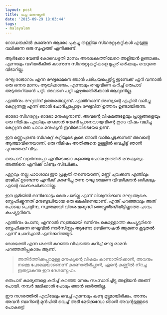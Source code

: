 ```yaml
---
layout: post
title: പച്ച മനുഷ്യൻ
date: '2015-09-29 18:03:44'
tags:
- malayalam
---
```


റോഡരുകിൽ കാണുന്ന ആരോ പുകച്ചു തള്ളിയ സിഗരറ്റുകുറ്റികൾ എടുത്തു വലിക്കുന്ന ഒരു സുഹൃത്ത് എനിക്കുണ്ട്.

ആർക്കോ വേണ്ടി കോഡെഴുതി മാസം അരലക്ഷത്തിലേറെ അളിയൻ ഉണ്ടാക്കും. എന്നാലും വഴിയരികിൽ കാണുന്ന സിഗരറ്റുകുറ്റികളെ മൂപ്പര് ഒരിക്കലും വെറുതെ വിടാറില്ല.

രഘു രാജാറാം എന്ന രഘുരാമനെ ഞാൻ പരിചയപ്പെട്ടിട്ടു ഇന്നേക്ക് ഏറി വന്നാൽ ഒരു ഒന്നര മാസം ആയിക്കാണും. എന്നാലും രഘുവിനെ കുറിച്ച് ഒരുപാട് അടുത്തറിയാൻ പറ്റി. അവനെ പറ്റി എഴുതാതിരിക്കാൻ ആവുന്നില്ല.

എന്തിനും രഘുവിന് ഉത്തരങ്ങളുണ്ട്. എന്തിനാണ് അന്ന്യന്റെ എച്ചിൽ വലിച്ചു കേറ്റുന്നതു എന്ന് ഞാൻ ചോദിച്ചപ്പോഴും രഘുവിന് ഉത്തരം ഉണ്ടായിരുന്നു.

ഓരോ സിഗരറ്റും ഓരോ മനുഷ്യനാണ്. അവന്റെ വിഷമങ്ങളേയും പ്രശ്നങ്ങളെയും ഒരു നിമിഷം എങ്കിലും മറക്കാൻ വേണ്ടി പ്രാണവായുവിന്റെ കൂടെ വിഷം വലിച്ചു കേറ്റുന്ന ഒരു പാവം മനുഷ്യൻ ഇവിടെവിടെയോ ഉണ്ട്. 

ഈ മണ്ണുപുരണ്ട സിഗരറ്റ് കുറ്റിയുടെ കൂടെ ഞാൻ വലിച്ചെടുക്കുന്നത് അവന്റെ ആത്മാവിനെയാണ്. ഒരു നിമിഷം അതിങ്ങനെ ഉള്ളിൽ വെച്ചിട്ട് ഞാൻ പുറത്തേക്ക് വിടും.

ഒരുപാട് വളർന്നപ്പോ എവിടെയോ കളഞ്ഞു പോയ ഇത്തിരി മനുഷ്യത്വം അങ്ങിനെ എനിക്ക് വീണ്ടും സിദ്ധിക്കും. 

ഏറ്റവും നല്ല പാഠശാല ഈ പ്രകൃതി തന്നെയാണ്, മണ്ണ് ചുവക്കുന്ന എന്തിലും മാജിക് ഉണ്ടെന്നു എനിക്ക് കാണിച്ചു തന്ന രഘു രാമനെ വിവരിക്കാൻ ഒരിക്കലും എന്റെ വാക്കുകൾക്കാവില്ല.

ഈ ഭൂമിയിൽ ഒന്നിനോടും മമത പാടില്ല എന്ന് വിശ്വസിക്കുന്ന രഘു ആകെ സ്നേഹിക്ക്കുന്നത് മന്ദബുദ്ധിയായ ഒരു മെഷീനെയാണ്. എന്ത് പറഞ്ഞാലും അത് പോലെ ചെയ്യ്ന്ന, സ്വന്തമായി വിശേഷബുദ്ധി തൊട്ടുതീണ്ടിയിട്ടില്ലാത്ത പാവം കംപ്യുട്ടറിനെ.

എന്തിനും പോന്ന, എന്നാൽ സ്വന്തമായി ഒന്നിനും കൊള്ളാത്ത കംപ്യൂട്ടറിനെ സ്നേഹിക്കുന്ന രഘുവിൽ നാർസിസ്സം ആണോ ഒബ്സെഷൻ ആണോ കൂടുതൽ എന്ന് ചോദിച്ചാൽ എനിക്കറിഞ്ഞൂട.

ദേശഭക്തി എന്ന ശക്തി കുറഞ്ഞ വിഷത്തെ കുറിച്ച് രഘു രാമൻ പറഞ്ഞതിപ്പ്രകാരം ആണ്‌.

>അതിർത്തിക്കപ്പുറമുള്ള മനുഷ്യന്റെ വിഷമം കാണാതിരിക്കാൻ, അവനും നമ്മെ പോലെയാണെന്ന് കാണാതിരിപ്പാൻ, എന്റെ കണ്ണിൽ നിറച്ച ഇരുട്ടാകുന്നു ഈ ദേശസ്നേഹം.

ഒരുപാട് കാര്യങ്ങളെ കുറിച്ച് കുറഞ്ഞ നേരം സംസാരിച്ചിട്ടു അളിയൻ അങ്ങ് പോയി. നമ്പർ മേടിക്കാൻ പോലും ഞാൻ ഓർത്തില്ല. 

ഈ നഗരത്തിൽ എവിടേലും വെച്ച് എന്നേലും കണ്ടു മുട്ടുമായിരിക്കും. അന്നും അവൻ ബാറിന്റെ മുൻപിൽ വെച്ച് അടി മേടിക്കുമ്പോ ഞാൻ അവന്റടുത്തൂടെ പോകട്ടെ!

 


